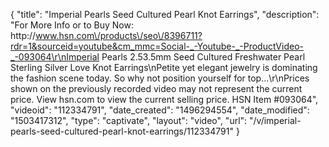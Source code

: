 {
    "title": "Imperial Pearls Seed Cultured Pearl Knot Earrings",
    "description": "For More Info or to Buy Now: http:\/\/www.hsn.com\/products\/seo\/8396711?rdr=1&sourceid=youtube&cm_mmc=Social-_-Youtube-_-ProductVideo-_-093064\r\nImperial Pearls 2.53.5mm Seed Cultured Freshwater Pearl Sterling Silver Love Knot Earrings\nPetite yet elegant jewelry is dominating the fashion scene today. So why not position yourself for top...\r\nPrices shown on the previously recorded video may not represent the current price.  View hsn.com to view the current selling price. HSN Item #093064",
    "videoid": "112334791",
    "date_created": "1496294554",
    "date_modified": "1503417312",
    "type": "captivate",
    "layout": "video",
    "url": "\/v\/imperial-pearls-seed-cultured-pearl-knot-earrings\/112334791"
}
